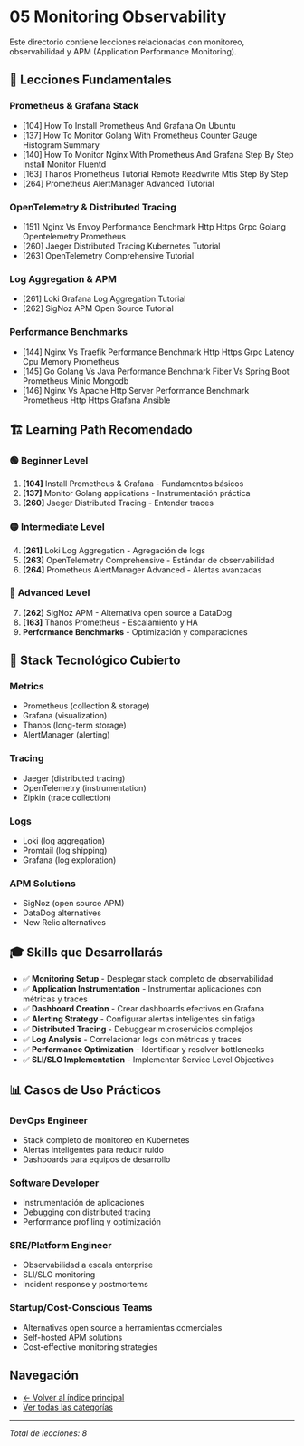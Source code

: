 # 05 Monitoring Observability

Este directorio contiene lecciones relacionadas con monitoreo, observabilidad y APM (Application Performance Monitoring).

## 🎯 Lecciones Fundamentales

### Prometheus & Grafana Stack
- [104] How To Install Prometheus And Grafana On Ubuntu
- [137] How To Monitor Golang With Prometheus Counter Gauge Histogram Summary
- [140] How To Monitor Nginx With Prometheus And Grafana Step By Step Install Monitor Fluentd
- [163] Thanos Prometheus Tutorial Remote Readwrite Mtls Step By Step
- [264] Prometheus AlertManager Advanced Tutorial

### OpenTelemetry & Distributed Tracing
- [151] Nginx Vs Envoy Performance Benchmark Http Https Grpc Golang Opentelemetry Prometheus
- [260] Jaeger Distributed Tracing Kubernetes Tutorial
- [263] OpenTelemetry Comprehensive Tutorial

### Log Aggregation & APM
- [261] Loki Grafana Log Aggregation Tutorial
- [262] SigNoz APM Open Source Tutorial

### Performance Benchmarks
- [144] Nginx Vs Traefik Performance Benchmark Http Https Grpc Latency Cpu Memory Prometheus
- [145] Go Golang Vs Java Performance Benchmark Fiber Vs Spring Boot Prometheus Minio Mongodb
- [146] Nginx Vs Apache Http Server Performance Benchmark Prometheus Http Https Grafana Ansible

## 🏗️ Learning Path Recomendado

### 🟢 **Beginner Level**
1. **[104]** Install Prometheus & Grafana - Fundamentos básicos
2. **[137]** Monitor Golang applications - Instrumentación práctica
3. **[260]** Jaeger Distributed Tracing - Entender traces

### 🟡 **Intermediate Level**
4. **[261]** Loki Log Aggregation - Agregación de logs
5. **[263]** OpenTelemetry Comprehensive - Estándar de observabilidad
6. **[264]** Prometheus AlertManager Advanced - Alertas avanzadas

### 🔴 **Advanced Level**
7. **[262]** SigNoz APM - Alternativa open source a DataDog
8. **[163]** Thanos Prometheus - Escalamiento y HA
9. **Performance Benchmarks** - Optimización y comparaciones

## 🔧 Stack Tecnológico Cubierto

### **Metrics**
- Prometheus (collection & storage)
- Grafana (visualization)
- Thanos (long-term storage)
- AlertManager (alerting)

### **Tracing**  
- Jaeger (distributed tracing)
- OpenTelemetry (instrumentation)
- Zipkin (trace collection)

### **Logs**
- Loki (log aggregation)
- Promtail (log shipping)
- Grafana (log exploration)

### **APM Solutions**
- SigNoz (open source APM)
- DataDog alternatives
- New Relic alternatives

## 🎓 Skills que Desarrollarás

- ✅ **Monitoring Setup** - Desplegar stack completo de observabilidad
- ✅ **Application Instrumentation** - Instrumentar aplicaciones con métricas y traces
- ✅ **Dashboard Creation** - Crear dashboards efectivos en Grafana
- ✅ **Alerting Strategy** - Configurar alertas inteligentes sin fatiga
- ✅ **Distributed Tracing** - Debuggear microservicios complejos
- ✅ **Log Analysis** - Correlacionar logs con métricas y traces
- ✅ **Performance Optimization** - Identificar y resolver bottlenecks
- ✅ **SLI/SLO Implementation** - Implementar Service Level Objectives

## 📊 Casos de Uso Prácticos

### **DevOps Engineer**
- Stack completo de monitoreo en Kubernetes
- Alertas inteligentes para reducir ruido
- Dashboards para equipos de desarrollo

### **Software Developer**  
- Instrumentación de aplicaciones
- Debugging con distributed tracing
- Performance profiling y optimización

### **SRE/Platform Engineer**
- Observabilidad a escala enterprise
- SLI/SLO monitoring
- Incident response y postmortems

### **Startup/Cost-Conscious Teams**
- Alternativas open source a herramientas comerciales
- Self-hosted APM solutions
- Cost-effective monitoring strategies

## Navegación

- [← Volver al índice principal](../README.md)
- [Ver todas las categorías](../)

---
*Total de lecciones: 8*
